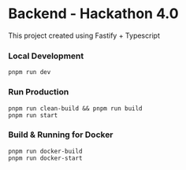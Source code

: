 # Backend - Hackathon 4.0
This project created using Fastify + Typescript

### Local Development
```
pnpm run dev
```

### Run Production
```
pnpm run clean-build && pnpm run build
pnpm run start
```

### Build & Running for Docker
```
pnpm run docker-build
pnpm run docker-start
```
